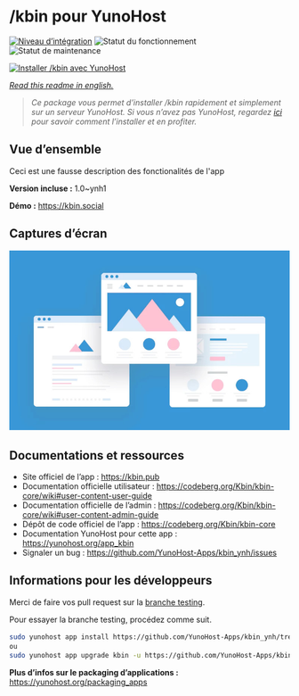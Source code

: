 <!--
N.B.: This README was automatically generated by https://github.com/YunoHost/apps/tree/master/tools/README-generator
It shall NOT be edited by hand.
-->

# /kbin pour YunoHost

[![Niveau d’intégration](https://dash.yunohost.org/integration/kbin.svg)](https://dash.yunohost.org/appci/app/kbin) ![Statut du fonctionnement](https://ci-apps.yunohost.org/ci/badges/kbin.status.svg) ![Statut de maintenance](https://ci-apps.yunohost.org/ci/badges/kbin.maintain.svg)

[![Installer /kbin avec YunoHost](https://install-app.yunohost.org/install-with-yunohost.svg)](https://install-app.yunohost.org/?app=kbin)

*[Read this readme in english.](./README.md)*

> *Ce package vous permet d’installer /kbin rapidement et simplement sur un serveur YunoHost.
Si vous n’avez pas YunoHost, regardez [ici](https://yunohost.org/#/install) pour savoir comment l’installer et en profiter.*

## Vue d’ensemble

Ceci est une fausse description des fonctionalités de l'app


**Version incluse :** 1.0~ynh1

**Démo :** https://kbin.social

## Captures d’écran

![Capture d’écran de /kbin](./doc/screenshots/example.jpg)

## Documentations et ressources

* Site officiel de l’app : <https://kbin.pub>
* Documentation officielle utilisateur : <https://codeberg.org/Kbin/kbin-core/wiki#user-content-user-guide>
* Documentation officielle de l’admin : <https://codeberg.org/Kbin/kbin-core/wiki#user-content-admin-guide>
* Dépôt de code officiel de l’app : <https://codeberg.org/Kbin/kbin-core>
* Documentation YunoHost pour cette app : <https://yunohost.org/app_kbin>
* Signaler un bug : <https://github.com/YunoHost-Apps/kbin_ynh/issues>

## Informations pour les développeurs

Merci de faire vos pull request sur la [branche testing](https://github.com/YunoHost-Apps/kbin_ynh/tree/testing).

Pour essayer la branche testing, procédez comme suit.

``` bash
sudo yunohost app install https://github.com/YunoHost-Apps/kbin_ynh/tree/testing --debug
ou
sudo yunohost app upgrade kbin -u https://github.com/YunoHost-Apps/kbin_ynh/tree/testing --debug
```

**Plus d’infos sur le packaging d’applications :** <https://yunohost.org/packaging_apps>